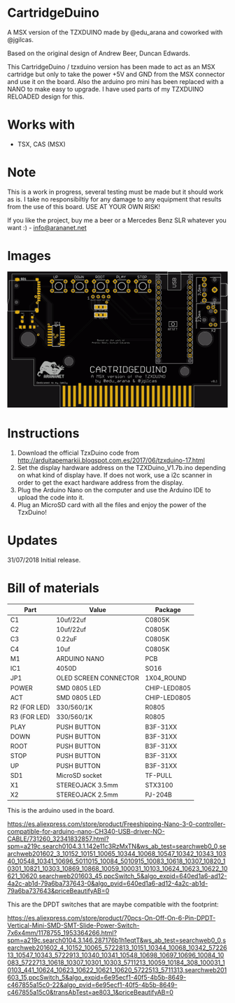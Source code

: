 # CartridgeDuino
A MSX version of the TZXDUINO made by @edu_arana and coworked with @jgilcas.

Based on the original design of Andrew Beer, Duncan Edwards.

This CartridgeDuino / tzxduino version has been made to act as an MSX cartridge but only to take the power +5V and GND from the MSX connector and use it on the board. Also the arduino pro mini has been replaced with a NANO to make easy to upgrade. I have used parts of my TZXDUINO RELOADED design for this.

# Works with

- TSX, CAS (MSX)

# Note

This is a work in progress, several testing must be made but it should work as is. I take no responsibiltiy for any damage to any equipment that results from the use of this board. USE AT YOUR OWN RISK!

If you like the project, buy me a beer or a Mercedes Benz SLR whatever you want :) - info@arananet.net

# Images

<img src="https://github.com/arananet/CartridgeDuino/blob/master/images/top2.png?raw=true" width="700">

# Instructions
 
1. Download the official TzxDuino code from http://arduitapemarkii.blogspot.com.es/2017/06/tzxduino-17.html 
2. Set the display hardware address on the TZXDuino_V1.7b.ino depending on what kind of display have. If does not work, use a i2c scanner in order to get the exact hardware address from the display.
3. Plug the Arduino Nano on the computer and use the Arduino IDE to upload the code into it.
4. Plug an MicroSD card with all the files and enjoy the power of the TzxDuino!

# Updates

31/07/2018 Initial release.

# Bill of materials

| Part          | Value                   | Package                        |
| ------------- | ----------------------- | ------------------------------ | 
| C1            | 10uf/22uf               | C0805K                         |
| C2            | 10uf/22uf               | C0805K                         |
| C3            | 0.22uF                  | C0805K                         |
| C4            | 10uf                    | C0805K                         |
| M1            | ARDUINO NANO            | PCB                            |
| IC1           | 4050D                   | SO16                           |
| JP1           | OLED SCREEN CONNECTOR   | 1X04_ROUND                     |
| POWER         | SMD 0805 LED            | CHIP-LED0805                   |
| ACT           | SMD 0805 LED            | CHIP-LED0805                   |
| R2 (FOR LED)  | 330/560/1K              | R0805                          |
| R3 (FOR LED)  | 330/560/1K              | R0805                          |
| PLAY          | PUSH BUTTON             | B3F-31XX                       |
| DOWN          | PUSH BUTTON             | B3F-31XX                       |
| ROOT          | PUSH BUTTON             | B3F-31XX                       |
| STOP          | PUSH BUTTON             | B3F-31XX                       |
| UP            | PUSH BUTTON             | B3F-31XX                       |
| SD1           | MicroSD socket          | TF-PULL                        |
| X1            | STEREOJACK 3.5mm        | STX3100                        |
| X2            | STEREOJACK 2.5mm        | PJ-204B                        |


This is the arduino used in the board.

https://es.aliexpress.com/store/product/Freeshipping-Nano-3-0-controller-compatible-for-arduino-nano-CH340-USB-driver-NO-CABLE/731260_32341832857.html?spm=a219c.search0104.3.1.142e11c3RzMxTN&ws_ab_test=searchweb0_0,searchweb201602_3_10152_10151_10065_10344_10068_10547_10342_10343_10340_10548_10341_10696_5011015_10084_5010915_10083_10618_10307_10820_10301_10821_10303_10869_10868_10059_100031_10103_10624_10623_10622_10621_10620,searchweb201603_45,ppcSwitch_5&algo_expid=640ed1a6-ad12-4a2c-ab1d-79a6ba737643-0&algo_pvid=640ed1a6-ad12-4a2c-ab1d-79a6ba737643&priceBeautifyAB=0

This are the DPDT switches that are maybe compatible with the footprint:

https://es.aliexpress.com/store/product/70pcs-On-Off-On-6-Pin-DPDT-Vertical-Mini-SMD-SMT-Slide-Power-Switch-7x6x4mm/1178755_1953364266.html?spm=a219c.search0104.3.146.287176b1h1eqtT&ws_ab_test=searchweb0_0,searchweb201602_4_10152_10065_5722813_10151_10344_10068_10342_5722613_10547_10343_5722913_10340_10341_10548_10698_10697_10696_10084_10083_5722713_10618_10307_10301_10303_5711213_10059_10184_308_100031_10103_441_10624_10623_10622_10621_10620_5722513_5711313,searchweb201603_15,ppcSwitch_5&algo_expid=6e95ecf1-40f5-4b5b-8649-c467855a15c0-22&algo_pvid=6e95ecf1-40f5-4b5b-8649-c467855a15c0&transAbTest=ae803_1&priceBeautifyAB=0
